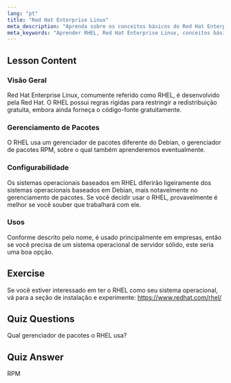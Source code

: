 ```yaml
---
lang: "pt"
title: "Red Hat Enterprise Linux"
meta_description: "Aprenda sobre os conceitos básicos do Red Hat Enterprise Linux (RHEL), seu gerenciador de pacotes RPM e usos empresariais. Entenda as principais diferenças e benefícios do RHEL."
meta_keywords: "Aprender RHEL, Red Hat Enterprise Linux, conceitos básicos RHEL, gerenciador de pacotes RPM, SO de servidor Linux, RHEL para iniciantes, guia RHEL"
---
```


## Lesson Content

### Visão Geral

Red Hat Enterprise Linux, comumente referido como RHEL, é desenvolvido pela Red Hat. O RHEL possui regras rígidas para restringir a redistribuição gratuita, embora ainda forneça o código-fonte gratuitamente.

### Gerenciamento de Pacotes

O RHEL usa um gerenciador de pacotes diferente do Debian, o gerenciador de pacotes RPM, sobre o qual também aprenderemos eventualmente.

### Configurabilidade

Os sistemas operacionais baseados em RHEL diferirão ligeiramente dos sistemas operacionais baseados em Debian, mais notavelmente no gerenciamento de pacotes. Se você decidir usar o RHEL, provavelmente é melhor se você souber que trabalhará com ele.

### Usos

Conforme descrito pelo nome, é usado principalmente em empresas, então se você precisa de um sistema operacional de servidor sólido, este seria uma boa opção.

## Exercise

Se você estiver interessado em ter o RHEL como seu sistema operacional, vá para a seção de instalação e experimente: <https://www.redhat.com/rhel/>

## Quiz Questions

Qual gerenciador de pacotes o RHEL usa?

## Quiz Answer

RPM
